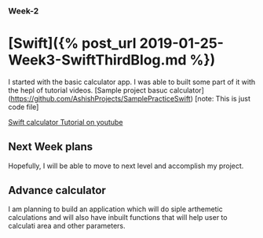 ### Week-2
# [Swift]({% post_url 2019-01-25-Week3-SwiftThirdBlog.md %})

I started with the basic calculator app. I was able to built some part of it with the hepl of tutorial videos.
[Sample project basuc calculator] (https://github.com/AshishProjects/SamplePracticeSwift)
[note: This is just code file]

[Swift calculator Tutorial on youtube](https://www.youtube.com/watch?v=AG2QDwmj64A)

## Next Week plans
Hopefully, I will be able to move to next level and accomplish my project.

## Advance calculator
I am planning to build an application which will do siple arthemetic calculations and 
will also have inbuilt functions that will help user to calculati area and other parameters.
